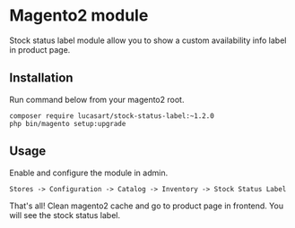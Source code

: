 # Magento2 module
Stock status label module allow you to show a custom availability info label in product page.

## Installation
Run command below from your magento2 root.
```
composer require lucasart/stock-status-label:~1.2.0
php bin/magento setup:upgrade
```
## Usage
Enable and configure the module in admin.
```
Stores -> Configuration -> Catalog -> Inventory -> Stock Status Label
```
That's all! Clean magento2 cache and go to product page in frontend. You will see the stock status label.
